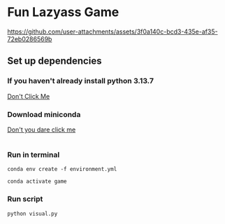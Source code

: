 # Fun Lazyass Game

https://github.com/user-attachments/assets/3f0a140c-bcd3-435e-af35-72eb0286569b

## Set up dependencies
### If you haven't already install python 3.13.7
[Don't Click Me](https://example.com](https://www.python.org/downloads/))

### Download miniconda 
[Don't you dare click me](https://www.anaconda.com/download/success)

# 
### Run in terminal

```conda env create -f environment.yml```

```conda activate game```

### Run script 
```python visual.py```
